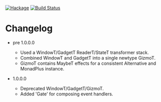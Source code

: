 [![Hackage](https://img.shields.io/hackage/v/glazier.svg)](https://hackage.haskell.org/package/glazier)
[![Build Status](https://secure.travis-ci.org/louispan/glazier.png?branch=master)](http://travis-ci.org/louispan/glazier)

# Changelog

* pre 1.0.0.0
  - Used a WindowT/GadgetT ReaderT/StateT transformer stack.
  - Combined WindowT and GadgetT into a single newtype GizmoT.
  - GizmoT contains MaybeT effects for a consistent Alternative and MonadPlus instance.

* 1.0.0.0
  - Deprecated WindowT/GadgetT/GizmoT.
  - Added 'Gate' for composing event handlers.
